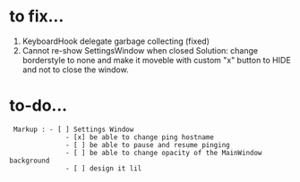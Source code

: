 # to fix...
1) KeyboardHook delegate garbage collecting (fixed)
2) Cannot re-show SettingsWindow when closed
  Solution: change borderstyle to none and make it moveble with custom "x" button to HIDE
  and not to close the window.

# to-do...
~~~
 Markup : - [ ] Settings Window
              - [x] be able to change ping hostname
              - [ ] be able to pause and resume pinging
              - [ ] be able to change opacity of the MainWindow background
              - [ ] design it lil
~~~
